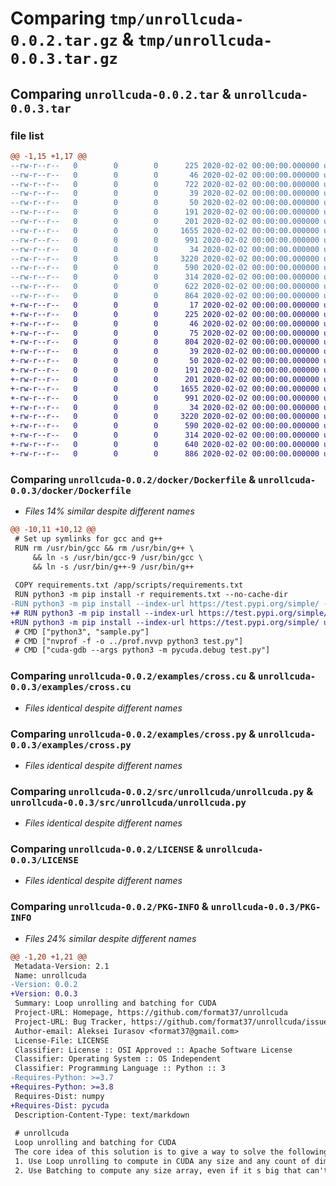 # Comparing `tmp/unrollcuda-0.0.2.tar.gz` & `tmp/unrollcuda-0.0.3.tar.gz`

## Comparing `unrollcuda-0.0.2.tar` & `unrollcuda-0.0.3.tar`

### file list

```diff
@@ -1,15 +1,17 @@
--rw-r--r--   0        0        0      225 2020-02-02 00:00:00.000000 unrollcuda-0.0.2/df
--rw-r--r--   0        0        0       46 2020-02-02 00:00:00.000000 unrollcuda-0.0.2/requirements.txt
--rw-r--r--   0        0        0      722 2020-02-02 00:00:00.000000 unrollcuda-0.0.2/docker/Dockerfile
--rw-r--r--   0        0        0       39 2020-02-02 00:00:00.000000 unrollcuda-0.0.2/docker/build.sh
--rw-r--r--   0        0        0       50 2020-02-02 00:00:00.000000 unrollcuda-0.0.2/docker/requirements.txt
--rw-r--r--   0        0        0      191 2020-02-02 00:00:00.000000 unrollcuda-0.0.2/docker/run.sh
--rw-r--r--   0        0        0      201 2020-02-02 00:00:00.000000 unrollcuda-0.0.2/docker/stop.sh
--rw-r--r--   0        0        0     1655 2020-02-02 00:00:00.000000 unrollcuda-0.0.2/examples/cross.cu
--rw-r--r--   0        0        0      991 2020-02-02 00:00:00.000000 unrollcuda-0.0.2/examples/cross.py
--rw-r--r--   0        0        0       34 2020-02-02 00:00:00.000000 unrollcuda-0.0.2/src/unrollcuda/__init__.py
--rw-r--r--   0        0        0     3220 2020-02-02 00:00:00.000000 unrollcuda-0.0.2/src/unrollcuda/unrollcuda.py
--rw-r--r--   0        0        0      590 2020-02-02 00:00:00.000000 unrollcuda-0.0.2/LICENSE
--rw-r--r--   0        0        0      314 2020-02-02 00:00:00.000000 unrollcuda-0.0.2/README.md
--rw-r--r--   0        0        0      622 2020-02-02 00:00:00.000000 unrollcuda-0.0.2/pyproject.toml
--rw-r--r--   0        0        0      864 2020-02-02 00:00:00.000000 unrollcuda-0.0.2/PKG-INFO
+-rw-r--r--   0        0        0       17 2020-02-02 00:00:00.000000 unrollcuda-0.0.3/build.sh
+-rw-r--r--   0        0        0      225 2020-02-02 00:00:00.000000 unrollcuda-0.0.3/df
+-rw-r--r--   0        0        0       46 2020-02-02 00:00:00.000000 unrollcuda-0.0.3/requirements.txt
+-rw-r--r--   0        0        0       75 2020-02-02 00:00:00.000000 unrollcuda-0.0.3/upload.sh
+-rw-r--r--   0        0        0      804 2020-02-02 00:00:00.000000 unrollcuda-0.0.3/docker/Dockerfile
+-rw-r--r--   0        0        0       39 2020-02-02 00:00:00.000000 unrollcuda-0.0.3/docker/build.sh
+-rw-r--r--   0        0        0       50 2020-02-02 00:00:00.000000 unrollcuda-0.0.3/docker/requirements.txt
+-rw-r--r--   0        0        0      191 2020-02-02 00:00:00.000000 unrollcuda-0.0.3/docker/run.sh
+-rw-r--r--   0        0        0      201 2020-02-02 00:00:00.000000 unrollcuda-0.0.3/docker/stop.sh
+-rw-r--r--   0        0        0     1655 2020-02-02 00:00:00.000000 unrollcuda-0.0.3/examples/cross.cu
+-rw-r--r--   0        0        0      991 2020-02-02 00:00:00.000000 unrollcuda-0.0.3/examples/cross.py
+-rw-r--r--   0        0        0       34 2020-02-02 00:00:00.000000 unrollcuda-0.0.3/src/unrollcuda/__init__.py
+-rw-r--r--   0        0        0     3220 2020-02-02 00:00:00.000000 unrollcuda-0.0.3/src/unrollcuda/unrollcuda.py
+-rw-r--r--   0        0        0      590 2020-02-02 00:00:00.000000 unrollcuda-0.0.3/LICENSE
+-rw-r--r--   0        0        0      314 2020-02-02 00:00:00.000000 unrollcuda-0.0.3/README.md
+-rw-r--r--   0        0        0      640 2020-02-02 00:00:00.000000 unrollcuda-0.0.3/pyproject.toml
+-rw-r--r--   0        0        0      886 2020-02-02 00:00:00.000000 unrollcuda-0.0.3/PKG-INFO
```

### Comparing `unrollcuda-0.0.2/docker/Dockerfile` & `unrollcuda-0.0.3/docker/Dockerfile`

 * *Files 14% similar despite different names*

```diff
@@ -10,11 +10,12 @@
 # Set up symlinks for gcc and g++
 RUN rm /usr/bin/gcc && rm /usr/bin/g++ \
     && ln -s /usr/bin/gcc-9 /usr/bin/gcc \
     && ln -s /usr/bin/g++-9 /usr/bin/g++
 
 COPY requirements.txt /app/scripts/requirements.txt
 RUN python3 -m pip install -r requirements.txt --no-cache-dir
-RUN python3 -m pip install --index-url https://test.pypi.org/simple/ --no-deps unrollcuda
+# RUN python3 -m pip install --index-url https://test.pypi.org/simple/ --no-deps unrollcuda
+RUN python3 -m pip install --index-url https://test.pypi.org/simple/ unrollcuda
 # CMD ["python3", "sample.py"]
 # CMD ["nvprof -f -o ../prof.nvvp python3 test.py"]
 # CMD ["cuda-gdb --args python3 -m pycuda.debug test.py"]
```

### Comparing `unrollcuda-0.0.2/examples/cross.cu` & `unrollcuda-0.0.3/examples/cross.cu`

 * *Files identical despite different names*

### Comparing `unrollcuda-0.0.2/examples/cross.py` & `unrollcuda-0.0.3/examples/cross.py`

 * *Files identical despite different names*

### Comparing `unrollcuda-0.0.2/src/unrollcuda/unrollcuda.py` & `unrollcuda-0.0.3/src/unrollcuda/unrollcuda.py`

 * *Files identical despite different names*

### Comparing `unrollcuda-0.0.2/LICENSE` & `unrollcuda-0.0.3/LICENSE`

 * *Files identical despite different names*

### Comparing `unrollcuda-0.0.2/PKG-INFO` & `unrollcuda-0.0.3/PKG-INFO`

 * *Files 24% similar despite different names*

```diff
@@ -1,20 +1,21 @@
 Metadata-Version: 2.1
 Name: unrollcuda
-Version: 0.0.2
+Version: 0.0.3
 Summary: Loop unrolling and batching for CUDA
 Project-URL: Homepage, https://github.com/format37/unrollcuda
 Project-URL: Bug Tracker, https://github.com/format37/unrollcuda/issues
 Author-email: Aleksei Iurasov <format37@gmail.com>
 License-File: LICENSE
 Classifier: License :: OSI Approved :: Apache Software License
 Classifier: Operating System :: OS Independent
 Classifier: Programming Language :: Python :: 3
-Requires-Python: >=3.7
+Requires-Python: >=3.8
 Requires-Dist: numpy
+Requires-Dist: pycuda
 Description-Content-Type: text/markdown
 
 # unrollcuda
 Loop unrolling and batching for CUDA  
 The core idea of this solution is to give a way to solve the following tasks:  
 1. Use Loop unrolling to compute in CUDA any size and any count of dimensions array  
 2. Use Batching to compute any size array, even if it s big that can't be fitted in GPU memory
```

